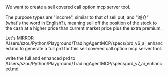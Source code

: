 We want to create a sell covered call option mcp server tool.

The purpose types are "income", similar to that of sell put, and "减仓" (what's the word in English?), meaning sell off the position of the stock to the cash at a higher price than current market price plus the extra premium.

Let's MIRROR /Users/szou/Python/Playground/TradingAgentMCP/specs/prd_v6_ai_enhanced.md to generate a full prd for this sell covered call option mcp server tool.

write the full and enhanced prd to /Users/szou/Python/Playground/TradingAgentMCP/specs/prd_v7_ai_enhanced.md
